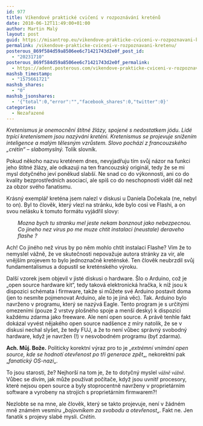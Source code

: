 ```yaml
---
id: 977
title: Víkendové praktické cvičení v rozpoznávání kreténů
date: 2010-06-12T11:49:00+01:00
author: Martin Malý
layout: post
guid: https://misantrop.eu/vikendove-prakticke-cviceni-v-rozpoznavani-kretenu/
permalink: /vikendove-prakticke-cviceni-v-rozpoznavani-kretenu/
posterous_869f584d59a8506ee6c71421743d2e0f_post_id:
  - "20231710"
posterous_869f584d59a8506ee6c71421743d2e0f_permalink:
  - https://adent.posterous.com/vikendove-prakticke-cviceni-v-rozpoznavani-kr
mashsb_timestamp:
  - "1575661721"
mashsb_shares:
  - "0"
mashsb_jsonshares:
  - '{"total":0,"error":"","facebook_shares":0,"twitter":0}'
categories:
  - Nezařazené
---
```

_Kretenismus je onemocnění štítné žlázy, spojené s nedostatkem jódu. Lidé trpící kretenismem jsou nazýváni kreténi. Kretenismus se projevuje snížením inteligence a malým tělesným vzrůstem. Slovo pochází z francouzského &#8222;crétin&#8220; &#8211; slabomyslný._ Tolik slovník.

Pokud někoho nazvu kreténem dnes, nevyjadřuju tím svůj názor na funkci jeho štítné žlázy, ale odkazuji na ten francouzský originál, tedy že se mi mysl dotyčného jeví poněkud slabší. Ne snad co do výkonnosti, ani co do kvality bezprostředních asociací, ale spíš co do neschopnosti vidět dál než za obzor svého fanatismu.

Krásný exemplář kreténa jsem nalezl v diskusi u Daniela Dočekala (ne, nebyl to on). Byl to člověk, který vlezl na stránku, kde bylo cosi ve Flashi, a on svou nelásku k tomuto formátu vyjádřil slovy:

<p style="padding-left: 30px;">
  <em>Mozna bych tu stranku mel jeste nekam bonznout jako nebezpecnou. Co jineho nez virus po me muze chtit instalaci (neustale) deraveho flashe ?</em>
</p>

Ach! Co jiného než virus by po něm mohlo chtít instalaci Flashe? Vím že to nemyslel vážně, že ve skutečnosti nepovažuje autora stránky za vir, ale vnějším projevem to bylo jednoznačně kreténské. Ten člověk neubrzdil svůj fundamentalismus a dopustil se kreténského výroku.

Další vzorek jsem objevil v jisté diskusi o hardware. Šlo o Arduino, což je &#8222;open source hardware kit&#8220;, tedy taková elektronická hračka, k níž jsou k dispozici schémata i firmware, takže si můžete své Arduino postavit doma (jen to nesmíte pojmenovat Arduino, ale to je jiná věc). Tak. Arduino bylo navrženo v programu, který se nazývá Eagle. Tento program je s určitými omezeními (pouze 2 vrstvy plošného spoje a menší desky) k dispozici každému zdarma jako freeware. Ale není open source. A právě tenhle fakt dokázal vyvést nějakého open source nadšence z míry natolik, že se v diskusi nechal slyšet, že tedy FUJ, a že to není vůbec správný svobodný hardware, když je navržen (!) v nesvobodném programu (byť zdarma).

**Ach. Můj. Bože.** Politicky korektní výraz pro to je &#8222;_extrémní vnímání open source, kde se hodnotí otevřenost po tři generace zpět_&#8222;, nekorektní pak &#8222;_fanatický OS-nazi_&#8222;.

To jsou starosti, že? Nejhorší na tom je, že to dotyčný myslel <span style="font-family: mceinline;"><em>vážně vážně</em>.</span> Vůbec se divím, jak může používat počítače, když jsou uvnitř procesory, které nejsou open source a byly stoprocentně navrženy v proprietárním software a vyrobeny na strojích s proprietárním firmwarem?!

Nezlobte se na mne, ale člověk, který se takto projevuje, není v žádném mně známém vesmíru &#8222;_bojovníkem za svobodu a otevřenost_&#8222;. Fakt ne. Jen fanatik s projevy slabé mysli. _Crétin._